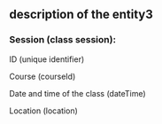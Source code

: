 ## description of the entity3

### Session (class session):

ID (unique identifier)

Course (courseId)

Date and time of the class (dateTime)

Location (location)
